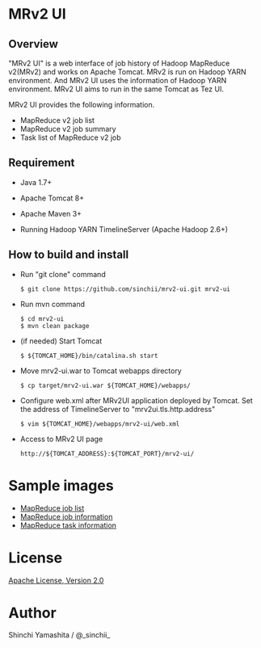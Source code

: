 # MRv2 UI 

## Overview

"MRv2 UI" is a web interface of job history of Hadoop MapReduce v2(MRv2) and works on Apache Tomcat.
MRv2 is run on Hadoop YARN environment. And MRv2 UI uses the information of Hadoop YARN environment. MRv2 UI aims to run in the same Tomcat as Tez UI.

MRv2 UI provides the following information.

  * MapReduce v2 job list
  * MapReduce v2 job summary
  * Task list of MapReduce v2 job

## Requirement

* Java 1.7+
* Apache Tomcat 8+
* Apache Maven 3+

* Running Hadoop YARN TimelineServer (Apache Hadoop 2.6+)

## How to build and install

  * Run "git clone" command

        $ git clone https://github.com/sinchii/mrv2-ui.git mrv2-ui

  * Run mvn command

        $ cd mrv2-ui
        $ mvn clean package

  * (if needed) Start Tomcat

        $ ${TOMCAT_HOME}/bin/catalina.sh start

  * Move mrv2-ui.war to Tomcat webapps directory

        $ cp target/mrv2-ui.war ${TOMCAT_HOME}/webapps/

  * Configure web.xml after MRv2UI application deployed by Tomcat. 
  Set the address of TimelineServer to "mrv2ui.tls.http.address"

        $ vim ${TOMCAT_HOME}/webapps/mrv2-ui/web.xml

  * Access to MRv2 UI page

        http://${TOMCAT_ADDRESS}:${TOMCAT_PORT}/mrv2-ui/

# Sample images

  * [MapReduce job list](https://gist.github.com/sinchii/9572774d657a28192f97#file-mrv2ui-joblist-png)
  * [MapReduce job information](https://gist.github.com/sinchii/9572774d657a28192f97#file-mrv2ui-job-png)
  * [MapReduce task information](https://gist.github.com/sinchii/9572774d657a28192f97#file-mrv2ui-task-png)

# License

[Apache License, Version 2.0](https://www.apache.org/licenses/LICENSE-2.0)


# Author

Shinchi Yamashita / @\_sinchii\_